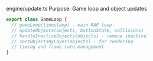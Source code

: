 engine/update.ts
Purpose: Game loop and object updates

```typescript
export class GameLoop {
  // gameLoop(timestamp) - main RAF loop
  // updateObjects(objects, buttonState, collisions)
  // handleInactiveObjects(objects) - remove inactive
  // sortObjectsByLayer(objects) - for rendering
  // timing and frame rate management
}
```
